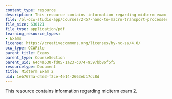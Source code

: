 ```yaml
---
content_type: resource
description: This resource contains information regarding midterm exam 2.
file: /ol-ocw-studio-app/courses/2-57-nano-to-macro-transport-processes-spring-2012/1eb7674ad4e3f2ce4e142663eb17dc8d_MIT2_57S12_ex_2.pdf
file_size: 630121
file_type: application/pdf
learning_resource_types:
- Exams
license: https://creativecommons.org/licenses/by-nc-sa/4.0/
ocw_type: OCWFile
parent_title: Exams
parent_type: CourseSection
parent_uid: 64c4a530-fd05-1a23-c074-9597bb86f5f5
resourcetype: Document
title: Midterm Exam 2
uid: 1eb7674a-d4e3-f2ce-4e14-2663eb17dc8d
---
```

This resource contains information regarding midterm exam 2.